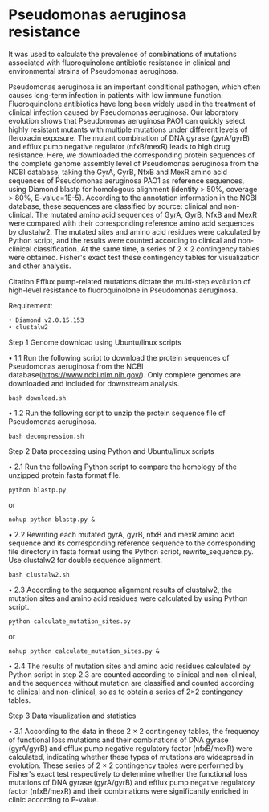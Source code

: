 # Pseudomonas aeruginosa resistance
It was used to calculate the prevalence of combinations of mutations associated with fluoroquinolone antibiotic resistance in clinical and environmental strains of Pseudomonas aeruginosa.

Pseudomonas aeruginosa is an important conditional pathogen, which often causes long-term infection in patients with low immune function. 
Fluoroquinolone antibiotics have long been widely used in the treatment of clinical infection caused by Pseudomonas aeruginosa. 
Our laboratory evolution shows that Pseudomonas aeruginosa PAO1 can quickly select highly resistant mutants with multiple mutations under different levels of fleroxacin exposure. 
The mutant combination of DNA gyrase (gyrA/gyrB) and efflux pump negative regulator (nfxB/mexR) leads to high drug resistance. 
Here, we downloaded the corresponding protein sequences of the complete genome assembly level of Pseudomonas aeruginosa from the NCBI database, taking the GyrA, GyrB, NfxB and MexR amino acid sequences of Pseudomonas aeruginosa PAO1 as reference sequences, using Diamond blastp for homologous alignment (identity > 50%, coverage > 80%, E-value=1E-5). According to the annotation information in the NCBI database, these sequences are classified by source: clinical and non-clinical. 
The mutated amino acid sequences of GyrA, GyrB, NfxB and MexR were compared with their corresponding reference amino acid sequences by clustalw2. The mutated sites and amino acid residues were calculated by Python script, and the results were counted according to clinical and non-clinical classification. At the same time, a series of 2 × 2 contingency tables were obtained. 
Fisher's exact test these contingency tables for visualization and other analysis.

Citation:Efflux pump-related mutations dictate the multi-step evolution of high-level resistance to fluoroquinolone in Pseudomonas aeruginosa.

Requirement:

    • Diamond v2.0.15.153
    • clustalw2 

Step 1 Genome download using Ubuntu/linux scripts

• 1.1 Run the following script to download the protein sequences of Pseudomonas aeruginosa from the NCBI database(https://www.ncbi.nlm.nih.gov/). Only complete genomes are downloaded and included for downstream analysis.

    bash download.sh

• 1.2 Run the following script to unzip the protein sequence file of Pseudomonas aeruginosa.

    bash decompression.sh

Step 2 Data processing using Python and Ubuntu/linux scripts

• 2.1 Run the following Python script to compare the homology of the unzipped protein fasta format file.

    python blastp.py
or
    
    nohup python blastp.py &

• 2.2 Rewriting each mutated gyrA, gyrB, nfxB and mexR amino acid sequence and its corresponding reference sequence to the corresponding file directory in fasta format using the Python script, rewrite_sequence.py. Use clustalw2 for double sequence alignment.

    bash clustalw2.sh

• 2.3 According to the sequence alignment results of clustalw2, the mutation sites and amino acid residues were calculated by using Python script.

    python calculate_mutation_sites.py 
or
    
    nohup python calculate_mutation_sites.py &

• 2.4 The results of mutation sites and amino acid residues calculated by Python script in step 2.3 are counted according to clinical and non-clinical, and the sequences without mutation are classified and counted according to clinical and non-clinical, so as to obtain a series of 2×2 contingency tables.

Step 3 Data visualization and statistics

• 3.1 According to the data in these 2 × 2 contingency tables, the frequency of functional loss mutations and their combinations of DNA gyrase (gyrA/gyrB) and efflux pump negative regulatory factor (nfxB/mexR) were calculated, indicating whether these types of mutations are widespread in evolution. 
These series of 2 × 2 contingency tables were performed by Fisher's exact test respectively to determine whether the functional loss mutations of DNA gyrase (gyrA/gyrB) and efflux pump negative regulatory factor (nfxB/mexR) and their combinations were significantly enriched in clinic according to P-value.

